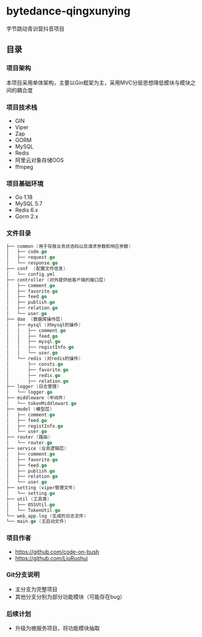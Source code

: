# bytedance-qingxunying
字节跳动青训营抖音项目

## 目录

### 项目架构
本项目采用单体架构，主要以Gin框架为主，采用MVC分层思想降低模块与模块之间的耦合度

### 项目技术栈

- GIN
- Viper
- Zap
- GORM
- MySQL
- Redis
- 阿里云对象存储OOS
- ffmpeg

### 项目基础环境
- Go 1.18
- MySQL 5.7
- Redis 6.x
- Gorm 2.x

### 文件目录
```go
├── common (用于存放业务状态码以及请求参数和响应参数)
│   ├── code.go
│   ├── request.go
│   └── response.go
├── conf  (配置文件信息)
│   └── config.yml
├── controller (对外提供给客户端的接口层)
│   ├── comment.go
│   ├── favorite.go
│   ├── feed.go
│   ├── publish.go
│   ├── relation.go
│   └── user.go
├── dao  (数据库操作层)
│   ├── mysql (对mysql的操作)
│   │   ├── comment.go
│   │   ├── feed.go
│   │   ├── mysql.go
│   │   ├── registInfo.go
│   │   └── user.go
│   └── redis (对redis的操作)
│       ├── consts.go
│       ├── favorite.go
│       ├── redis.go
│       ├── relation.go
├── logger (日志管理)
│   └── logger.go
├── middleware (中间件)
│   └── tokenMiddlewart.go
├── model (模型层)
│   ├── comment.go
│   ├── feed.go
│   ├── registInfo.go
│   └── user.go
├── router (路由)
│   └── router.go
├── service (业务逻辑层)
│   ├── comment.go
│   ├── favorite.go
│   ├── feed.go
│   ├── publish.go
│   ├── relation.go
│   └── user.go
├── setting (viper管理文件)
│   └── setting.go
├── util (工具类)
│   ├── OSSUtil.go
│   └── TokenUtil.go
└── web_app.log (生成的日志文件)
└── main.go (主启动文件)
```

### 项目作者
- https://github.com/code-on-bush
- https://github.com/LiuRuohui
### Git分支说明
- 主分支为完整项目
- 其他分支分别为部分功能模块（可能存在bug）

### 后续计划
- 升级为微服务项目，将功能模块抽取
